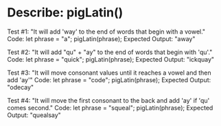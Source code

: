 # Describe: pigLatin()

Test #1: "It will add 'way' to the end of words that begin with a vowel."
Code:
let phrase = "a";
pigLatin(phrase);
Expected Output: "away"

Test #2: "It will add "qu" + "ay" to the end of words that begin with 'qu'."
Code:
let phrase = "quick";
pigLatin(phrase);
Expected Output: "ickquay"

Test #3: "It will move consonant values until it reaches a vowel and then add 'ay'"
Code:
let phrase = "code";
pigLatin(phrase);
Expected Output: "odecay"

Test #4: "It will move the first consonant to the back and add 'ay' if 'qu' comes second."
Code:
let phrase = "squeal";
pigLatin(phrase);
Expected Output: "quealsay"
